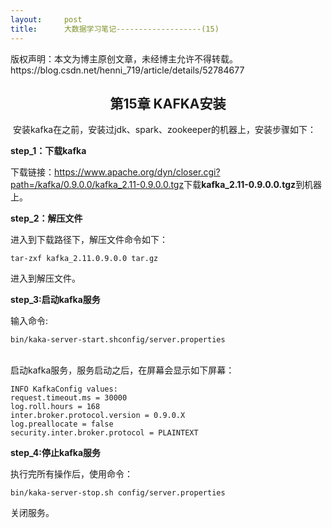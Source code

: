 ```yaml
---
layout:     post
title:      大数据学习笔记-------------------(15)
---
```

<div id="article_content" class="article_content clearfix csdn-tracking-statistics" data-pid="blog" data-mod="popu_307" data-dsm="post">
								<div class="article-copyright">
					版权声明：本文为博主原创文章，未经博主允许不得转载。					https://blog.csdn.net/henni_719/article/details/52784677				</div>
								            <link rel="stylesheet" href="https://csdnimg.cn/release/phoenix/template/css/ck_htmledit_views-f76675cdea.css">
						<div class="htmledit_views" id="content_views">
                
<h2 align="center"><a name="_Toc463937490">第15</a>章 KAFKA安装</h2>
<p> 安装kafka在之前，安装过jdk、spark、zookeeper的机器上，安装步骤如下：</p>
<p><strong>step_1：下载kafka</strong></p>
<p>下载链接：<a href="https://www.apache.org/dyn/closer.cgi?path=/kafka/0.9.0.0/kafka_2.11-0.9.0.0.tgz" rel="nofollow">https://www.apache.org/dyn/closer.cgi?path=/kafka/0.9.0.0/kafka_2.11-0.9.0.0.tgz</a>下载<strong>kafka_2.11-0.9.0.0.tgz</strong>到机器上。</p>
<p><strong>step_2：解压文件</strong></p>
<p>进入到下载路径下，解压文件命令如下：</p><pre><code class="language-plain">tar-zxf kafka_2.11.0.9.0.0 tar.gz</code></pre>进入到解压文件。
<p><strong>step_3:启动kafka服务</strong></p>
<p>输入命令:</p><pre><code class="language-plain">bin/kaka-server-start.shconfig/server.properties</code></pre><br>
启动kafka服务，服务启动之后，在屏幕会显示如下屏幕：
<p></p><pre><code class="language-plain">INFO KafkaConfig values:
request.timeout.ms = 30000
log.roll.hours = 168
inter.broker.protocol.version = 0.9.0.X
log.preallocate = false
security.inter.broker.protocol = PLAINTEXT</code></pre>
<p><strong>step_4:停止kafka服务</strong></p>
<p>执行完所有操作后，使用命令：<strong></strong></p><pre><code class="language-plain">bin/kaka-server-stop.sh config/server.properties</code></pre>关闭服务。<strong></strong>
            </div>
                </div>